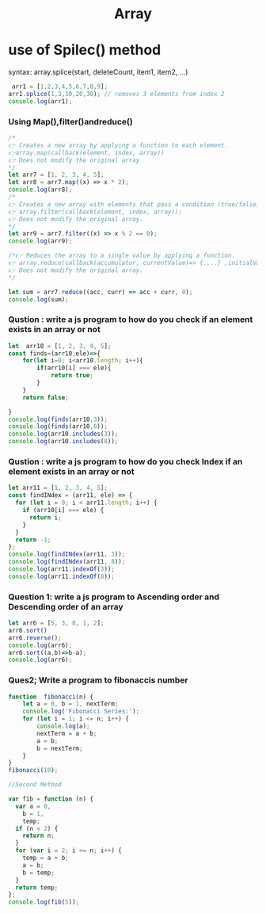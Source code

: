 
<p align="center">
     <h1 align="center"> Array </h1> 
</p>


# use of Spilec() method
syntax: array.splice(start, deleteCount, item1, item2, ...)

```javascript
 arr1 = [1,2,3,4,5,6,7,8,9];
arr1.splice(1,3,10,20,30); // removes 3 elements from index 2
console.log(arr1);
```

### Using Map(),filter()andreduce()
```javascript
/*
👉 Creates a new array by applying a function to each element.
👉array.map(callback(element, index, array))
👉 Does not modify the original array
*/
let arr7 = [1, 2, 3, 4, 5];
let arr8 = arr7.map((x) => x * 2);
console.log(arr8);
/*
👉 Creates a new array with elements that pass a condition (true/false).
👉 array.filter(callback(element, index, array));
👉 Does not modify the original array.
*/
let arr9 = arr7.filter((x) => x % 2 == 0);
console.log(arr9);

/*👉 Reduces the array to a single value by applying a function.
👉 array.reduce(callback(accumulator, currentValue)=> {....} ,initialValue);
👉 Does not modify the original array.
*/

let sum = arr7.reduce((acc, curr) => acc + curr, 0);
console.log(sum);

```
### Qustion : write a js program to how do you check  if  an element exists in an array or not
```javascript
let  arr10 = [1, 2, 3, 4, 5];
const finds=(arr10,ele)=>{
    for(let i=0; i<arr10.length; i++){
        if(arr10[i] === ele){
            return true;
        }
    }
    return false;

}
console.log(finds(arr10,3));
console.log(finds(arr10,8));
console.log(arr10.includes(3));
console.log(arr10.includes(8));
```

### Qustion : write a js program to how do you check   Index if  an element exists in an array or not

```javascript
let arr11 = [1, 2, 3, 4, 5];
const findINdex = (arr11, ele) => {
  for (let i = 0; i < arr11.length; i++) {
    if (arr10[i] === ele) {
      return i;
    }
  }
  return -1;
};
console.log(findINdex(arr11, 3));
console.log(findINdex(arr11, 8));
console.log(arr11.indexOf(3));
console.log(arr11.indexOf(8));

```




### Question 1: write  a  js program to Ascending order and Descending order of an array

```javascript
let arr6 = [5, 3, 8, 1, 2];
arr6.sort()
arr6.reverse();
console.log(arr6);
arr6.sort((a,b)=>b-a);
console.log(arr6);
```
### Ques2; Write a program to fibonaccis number
```javascript
function  fibonacci(n) {
    let a = 0, b = 1, nextTerm;
    console.log('Fibonacci Series:');
    for (let i = 1; i <= n; i++) {
        console.log(a);
        nextTerm = a + b;
        a = b;
        b = nextTerm;
    }
}
fibonacci(10);

//Second Method

var fib = function (n) {
  var a = 0,
    b = 1,
    temp;
  if (n < 2) {
    return n;
  }
  for (var i = 2; i <= n; i++) {
    temp = a + b;
    a = b;
    b = temp;
  }
  return temp;
};
console.log(fib(5));

```

